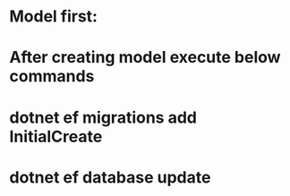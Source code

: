 # Model first:

# After creating model execute below commands

# dotnet ef migrations add InitialCreate

# dotnet ef database update
